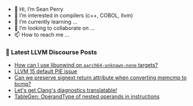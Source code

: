- 👋 Hi, I’m Sean Perry
- 👀 I’m interested in compilers (c++, COBOL, llvm)
- 🌱 I’m currently learning ...
- 💞️ I’m looking to collaborate on ...
- 📫 How to reach me ...

<!---
s66perry/s66perry is a ✨ special ✨ repository because its `README.md` (this file) appears on your GitHub profile.
You can click the Preview link to take a look at your changes.
--->
### 📕 Latest LLVM Discourse Posts

<!-- DISCOURSE-LLVM:START -->
- [How can I use libunwind on `aarch64-unknown-none` targets?](https://discourse.llvm.org/t/how-can-i-use-libunwind-on-aarch64-unknown-none-targets/67129#post_1)
- [LLVM 15 default PIE issue](https://discourse.llvm.org/t/llvm-15-default-pie-issue/67125#post_2)
- [Can we preserve signext return attribute when converting memcmp to bcmp?](https://discourse.llvm.org/t/can-we-preserve-signext-return-attribute-when-converting-memcmp-to-bcmp/67126#post_1)
- [Let&#39;s get Clang&#39;s diagnostics translatable!](https://discourse.llvm.org/t/lets-get-clangs-diagnostics-translatable/67094?page=2#post_32)
- [TableGen: OperandType of nested operands in instructions](https://discourse.llvm.org/t/tablegen-operandtype-of-nested-operands-in-instructions/67099#post_3)
<!-- DISCOURSE-LLVM:END -->
